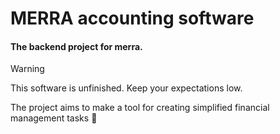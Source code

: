 # MERRA accounting software
#### The backend project for merra.
> [!WARNING]
> This software is unfinished. Keep your expectations low.

The project aims to make a tool for creating simplified financial management tasks :green_book:
